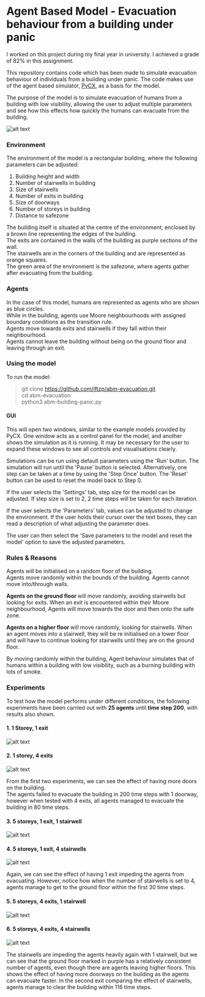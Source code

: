 # Agent Based Model - Evacuation behaviour from a building under panic

I worked on this project during my final year in university. I achieved a grade of 82% in this assignment.

This repository contains code which has been made to simulate evacuation behaviour of individuals from a building under panic.
The code makes use of the agent based simulator, [PyCX](https://github.com/hsayama/PyCX), as a basis for the model.  

The purpose of the model is to simulate evacuation of humans from a building with low visibility, allowing the user to adjust multiple parameters and see how this effects how quickly the humans can evacuate from the building.  

![alt text](experiments/model-preview.png)

### Environment
The environment of the model is a rectangular building, where the following parameters can be adjusted:
1. Building height and width
2. Number of stairwells in building
3. Size of stairwells
4. Number of exits in building
5. Size of doorways
6. Number of storeys in building
7. Distance to safezone

The building itself is situated at the centre of the environment, enclosed by a brown line representing the edges of the building.  
The exits are contained in the walls of the building as purple sections of the wall.  
The stairwells are in the corners of the building and are represented as orange squares.  
The green area of the environment is the safezone, where agents gather after evacuating from the building.  

### Agents
In the case of this model, humans are represented as agents who are shown as blue circles.  
While in the building, agents use Moore neighbourhoods with assigned boundary conditions as the transition rule.  
Agents move towards exits and stairwells if they fall within their neighbourhood.  
Agents cannot leave the building without being on the ground floor and leaving through an exit.  

### Using the model

To run the model:

> git clone https://github.com/iftzp/abm-evacuation.git  
> cd abm-evacuation  
> python3 abm-building-panic.py  

#### GUI

This will open two windows, similar to the example models provided by PyCX. One window acts as a control panel for the model, and another shows the simulation as it is running. It may be necessary for the user to expand these windows to see all controls and visualisations clearly.    

Simulations can be run using default parameters using the 'Run' button. The simulation will run until the 'Pause' button is selected.   Alternatively, one step can be taken at a time by using the 'Step Once' button. The 'Reset' button can be used to reset the model back to Step 0.  

If the user selects the 'Settings' tab, step size for the model can be adjusted. If step size is set to 2, 2 time steps will be taken for each iteration.  

If the user selects the 'Parameters' tab, values can be adjusted to change the environment. If the user holds their cursor over the text boxes, they can read a description of what adjusting the parameter does.  

The user can then select the 'Save parameters to the model and reset the model' option to save the adjusted parameters.  

### Rules & Reasons

Agents will be initialised on a random floor of the building.  
Agents move randomly within the bounds of the building. Agents cannot move into/through walls.  

<b> Agents on the ground floor </b> will move randomly, avoiding stairwells but looking for exits. When an exit is encountered within their Moore neighbourhood, Agents will move towards the door and then onto the safe zone.  

<b> Agents on a higher floor </b> will move randomly, looking for stairwells. When an agent moves into a stairwell, they will be re initialised on a lower floor and will have to continue looking for stairwells until they are on the ground floor.  

By moving randomly within the building, Agent behaviour simulates that of humans within a building with low visibility, such as a burning building with lots of smoke.  


### Experiments

To test how the model performs under different conditions, the following experiments have been carried out with <b>25 agents</b> until <b>time step 200</b>, with results also shown.  

#### 1. 1 Storey, 1 exit  
![alt text](experiments/experiment-1.png)
#### 2. 1 storey, 4 exits
![alt text](experiments/experiment-2.png)

From the first two experiments, we can see the effect of having more doors on the building.  
The agents failed to evacuate the building in 200 time steps with 1 doorway, however when tested with 4 exits, all agents managed to evacuate the building in 80 time steps.

#### 3. 5 storeys, 1 exit, 1 stairwell
![alt text](experiments/experiment-3.png)
#### 4. 5 storeys, 1 exit, 4 stairwells
![alt text](experiments/experiment-4.png)

Again, we can see the effect of having 1 exit impeding the agents from evacuating. However, notice how when the number of stairwells is set to 4, agents manage to get to the ground floor within the first 30 time steps.

#### 5. 5 storeys, 4 exits, 1 stairwell
![alt text](experiments/experiment-5.png)
#### 6. 5 storeys, 4 exits, 4 stairwells
![alt text](experiments/experiment-6.png)

The stairwells are impeding the agents heavily again with 1 stairwell, but we can see that the ground floor marked in purple has a relatively consistent number of agents, even though there are agents leaving higher floors. This shows the effect of having more doorways on the building as the agents can evacuate faster. In the second exit comparing the effect of stairwells, agents manage to clear the building within 116 time steps.
